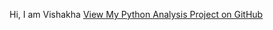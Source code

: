 Hi, I am Vishakha 
<a href="https://github.com/vish7715/main/blob/main/yelp_business_search.ipynb" target="_blank">
  View My Python Analysis Project on GitHub
</a>
